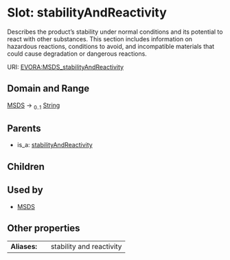
# Slot: stabilityAndReactivity

Describes the product’s stability under normal conditions and its potential to react with other substances. This section includes information on hazardous reactions, conditions to avoid, and incompatible materials that could cause degradation or dangerous reactions.

URI: [EVORA:MSDS_stabilityAndReactivity](https://evora-project.eu/MSDS_stabilityAndReactivity)


## Domain and Range

[MSDS](MSDS.md) &#8594;  <sub>0..1</sub> [String](types/String.md)

## Parents

 *  is_a: [stabilityAndReactivity](stabilityAndReactivity.md)

## Children


## Used by

 * [MSDS](MSDS.md)

## Other properties

|  |  |  |
| --- | --- | --- |
| **Aliases:** | | stability and reactivity |